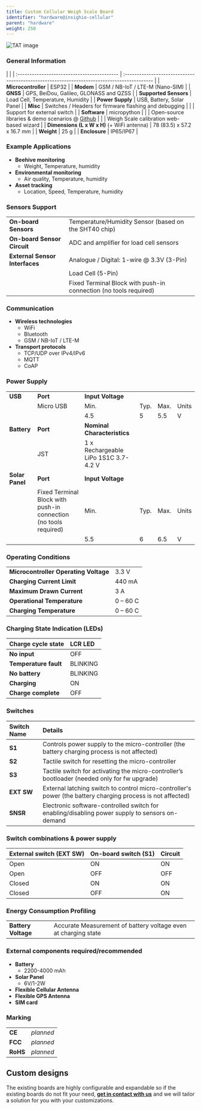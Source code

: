 ```yaml
---
title: Custom Cellular Weigh Scale Board
identifier: "hardware@insighio-cellular"
parent: "hardware"
weight: 250
---
```


![TAT image](/images/deviceimages/esp32-bg600_v1.png?width=50pc)

### General Information

|                                             |
| :------------------------------------------ | :------------------------------------------------------------------------------------------ |
| **Microcontroller**                         | ESP32                                                                                       |
| **Modem**                                   | GSM / NB-IoT / LTE-M (Nano-SIM)                                                             |
| **GNSS**                                    | GPS, BeiDou, Galileo, GLONASS and QZSS                                                      |
| **Supported Sensors**                       | Load Cell, Temperature, Humidity                                                            |
| **Power Supply**                            | USB, Battery, Solar Panel                                                                   |
| **Misc**                                    | Switches / Headers for firmware flashing and debugging                                      |
|                                             | Support for external switch                                                                 |
| **Software**                                | micropython                                                                                 |
|                                             | Open-source libraries & demo scenarios @ [Github](https://github.com/insighio/insighioNode) |
|                                             | Weigh Scale calibration web-based wizard                                                    |
| **Dimensions (L x W x H)** (+ WiFi antenna) | 78 (83.5) x 57.2 x 16.7 mm                                                                  |
| **Weight**                                  | 25 g                                                                                        |
| **Enclosure**                               | IP65/IP67                                                                                   |

### Example Applications

-   **Beehive monitoring**
    -   Weight, Temperature, humidity
-   **Environmental monitoring**
    -   Air quality, Temperature, humidity
-   **Asset tracking**
    -   Location, Speed, Temperature, humidity

### Sensors Support

|                                |                                                                  |
| :----------------------------- | :--------------------------------------------------------------- |
| **On-board Sensors**           | Temperature/Humidity Sensor (based on the SHT40 chip)            |
| **On-board Sensor Circuit**    | ADC and amplifier for load cell sensors                          |
| **External Sensor Interfaces** | Analogue / Digital: 1-wire @ 3.3V (3-Pin)                        |
|                                | Load Cell (5-Pin)                                                |
|                                | Fixed Terminal Block with push-in connection (no tools required) |

### Communication

-   **Wireless technologies**
    -   WiFi
    -   Bluetooth
    -   GSM / NB-IoT / LTE-M
-   **Transport protocols**
    -   TCP/UDP over IPv4/IPv6
    -   MQTT
    -   CoAP

### Power Supply

|                 |                                                                  |                                      |      |      |       |
| --------------- | ---------------------------------------------------------------- | ------------------------------------ | ---- | ---- | ----- |
| **USB**         | **Port**                                                         | **Input Voltage**                    |
|                 | Micro USB                                                        | Min.                                 | Typ. | Max. | Units |
|                 |                                                                  | 4.5                                  | 5    | 5.5  | V     |
| **Battery**     | **Port**                                                         | **Nominal Characteristics**          |
|                 | JST                                                              | 1 x Rechargeable LiPo 1S1C 3.7-4.2 V |
| **Solar Panel** | **Port**                                                         | **Input Voltage**                    |
|                 | Fixed Terminal Block with push-in connection (no tools required) | Min.                                 | Typ. | Max. | Units |
|                 |                                                                  | 5.5                                  | 6    | 6.5  | V     |

### Operating Conditions

|                                       |          |
| :------------------------------------ | :------- |
| **Microcontroller Operating Voltage** | 3.3 V    |
| **Charging Current Limit**            | 440 mA   |
| **Maximum Drawn Current**             | 3 A      |
| **Operational Temperature**           | 0 – 60 C |
| **Charging Temperature**              | 0 – 60 C |

### Charging State Indication (LEDs)

| Charge cycle state    | LCR LED  |
| :-------------------- | :------- |
| **No input**          | OFF      |
| **Temperature fault** | BLINKING |
| **No battery**        | BLINKING |
| **Charging**          | ON       |
| **Charge complete**   | OFF      |

### Switches

| Switch Name | Details                                                                                                     |
| :---------- | :---------------------------------------------------------------------------------------------------------- |
| **S1**      | Controls power supply to the micro-controller (the battery charging process is not affected)                |
| **S2**      | Tactile switch for resetting the micro-controller                                                           |
| **S3**      | Tactile switch for activating the micro-controller’s bootloader (needed only for fw upgrade)                |
| **EXT SW**  | External latching switch to control micro-controller's power (the battery charging process is not affected) |
| **SNSR**    | Electronic software-controlled switch for enabling/disabling power supply to sensors on-demand              |

### Switch combinations & power supply

| External switch (EXT SW) | On-board switch (S1) | Circuit |
| :----------------------- | :------------------- | :------ |
| Open                     | ON                   | ON      |
| Open                     | OFF                  | OFF     |
| Closed                   | ON                   | ON      |
| Closed                   | OFF                  | ON      |

### Energy Consumption Profiling

|                     |                                                                |
| :------------------ | :------------------------------------------------------------- |
| **Battery Voltage** | Accurate Measurement of battery voltage even at charging state |

### External components required/recommended

-   **Battery**
    -   2200-4000 mAh
-   **Solar Panel**
    -   6V/1-2W
-   **Flexible Cellular Antenna**
-   **Flexible GPS Antenna**
-   **SIM card**

### Marking

|          |           |
| :------- | :-------- |
| **CE**   | _planned_ |
| **FCC**  | _planned_ |
| **RoHS** | _planned_ |

## Custom designs

The existing boards are highly configurable and expandable so if the existing boards do not fit your need, **[get in contact with us](mailto:info@insigh.io)** and we will tailor a solution for you with your customizations.
